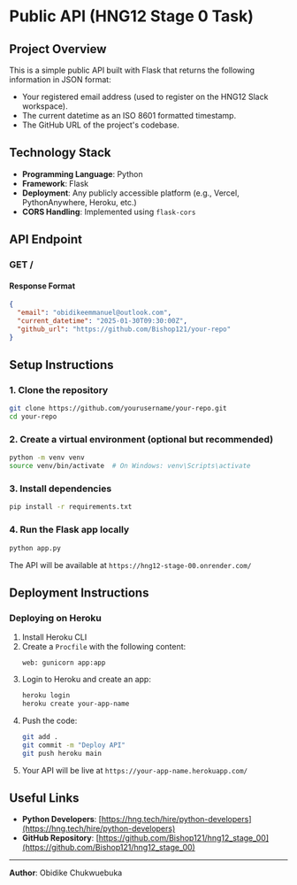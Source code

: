 # Public API (HNG12 Stage 0 Task)

## Project Overview
This is a simple public API built with Flask that returns the following information in JSON format:
- Your registered email address (used to register on the HNG12 Slack workspace).
- The current datetime as an ISO 8601 formatted timestamp.
- The GitHub URL of the project's codebase.

## Technology Stack
- **Programming Language**: Python
- **Framework**: Flask
- **Deployment**: Any publicly accessible platform (e.g., Vercel, PythonAnywhere, Heroku, etc.)
- **CORS Handling**: Implemented using `flask-cors`

## API Endpoint
### **GET /**
#### **Response Format**
```json
{
  "email": "obidikeemmanuel@outlook.com",
  "current_datetime": "2025-01-30T09:30:00Z",
  "github_url": "https://github.com/Bishop121/your-repo"
}
```

## Setup Instructions
### **1. Clone the repository**
```sh
git clone https://github.com/yourusername/your-repo.git
cd your-repo
```

### **2. Create a virtual environment (optional but recommended)**
```sh
python -m venv venv
source venv/bin/activate  # On Windows: venv\Scripts\activate
```

### **3. Install dependencies**
```sh
pip install -r requirements.txt
```

### **4. Run the Flask app locally**
```sh
python app.py
```

The API will be available at `https://hng12-stage-00.onrender.com/`

## Deployment Instructions
### **Deploying on Heroku**
1. Install Heroku CLI
2. Create a `Procfile` with the following content:
   ```
   web: gunicorn app:app
   ```
3. Login to Heroku and create an app:
   ```sh
   heroku login
   heroku create your-app-name
   ```
4. Push the code:
   ```sh
   git add .
   git commit -m "Deploy API"
   git push heroku main
   ```
5. Your API will be live at `https://your-app-name.herokuapp.com/`

## Useful Links
- **Python Developers**: [https://hng.tech/hire/python-developers](https://hng.tech/hire/python-developers)
- **GitHub Repository**: [https://github.com/Bishop121/hng12_stage_00](https://github.com/Bishop121/hng12_stage_00)

---
**Author**: Obidike Chukwuebuka 


